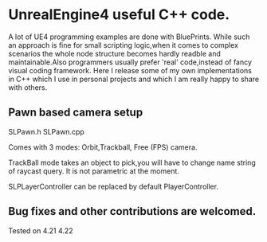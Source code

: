 # UnrealEngine4 useful C++ code.

A lot of  UE4 programming examples are done with BluePrints.
While such an approach is fine for small scripting logic,when it comes to complex scenarios the whole node structure becomes hardly readble and maintainable.Also programmers usually prefer 'real' code,instead of fancy visual coding framework. Here I release some of my own implementations in C++ which I use in personal projects and which I am really happy to share with others.

## Pawn based camera setup

SLPawn.h SLPawn.cpp

 Comes with 3 modes: Orbit,Trackball, Free (FPS) camera.
 
 TrackBall mode takes an object to pick,you will have to change name string of raycast query.
 It is not parametric at the moment.
 
 
 SLPLayerController can be replaced by default PlayerController.
 
 
 ## Bug fixes and other contributions are welcomed.
 
 
 Tested on 4.21 4.22

